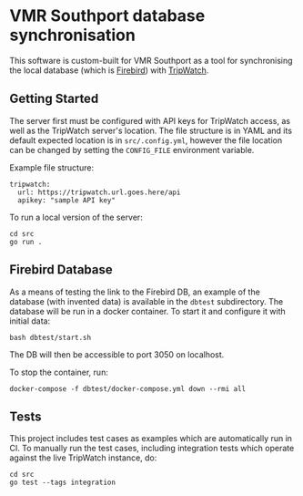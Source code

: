 # VMR Southport database synchronisation
This software is custom-built for VMR Southport as a tool for synchronising
the local database (which is [Firebird](https://firebirdsql.org/)) with
[TripWatch](https://tripwatch-training.platformrescue.com.au).

## Getting Started
The server first must be configured with API keys for TripWatch access, as well as
the TripWatch server's location. The file structure is in YAML and its default
expected location is in `src/.config.yml`, however the file location can be changed
by setting the `CONFIG_FILE` environment variable.

Example file structure:
```
tripwatch:
  url: https://tripwatch.url.goes.here/api
  apikey: "sample API key"
```

To run a local version of the server:
```
cd src
go run .
```

## Firebird Database
As a means of testing the link to the Firebird DB, an example of the database (with
invented data) is available in the `dbtest` subdirectory. The database will be run
in a docker container. To start it and configure it with initial data:
```
bash dbtest/start.sh
```
The DB will then be accessible to port 3050 on localhost.

To stop the container, run:
```
docker-compose -f dbtest/docker-compose.yml down --rmi all
```

## Tests
This project includes test cases as examples which are automatically run in CI. To
manually run the test cases, including integration tests which operate against the
live TripWatch instance, do:
```
cd src
go test --tags integration
```


